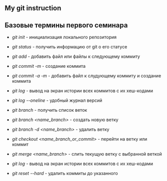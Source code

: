 ## My git instruction

## Базовые термины первого семинара

* *git init* - инициализация локального репозитория
* *git status* - получить информацию от git  о его статусе
* *git add* - добавить файл или файлы к следующему коммиту
* *git commit -m <message>* - создание коммита
* *git commit -a -m <message>* - добавить файл к слудующему коммиту и создание коммита
* *git log* - вывод на экран истории всех коммитов с их хеш-кодами
* *git log --oneline* - удобный журнал версий
* *git branch* - получить список веток
* *git branch <name_branch>* - создать новую ветку
* *git branch -d <name_branch>* - удалить ветку
* *git checkout <name_branch_or_commit>* - перейти на ветку или коммит
* *git merge <name_branch>* - слить текущую ветку с выбранной веткой

* *git log* - вывод на экран истории всех коммитов с их хеш-кодами
* *git reset --hard <hech>* - удалить коммиты до указанного 

